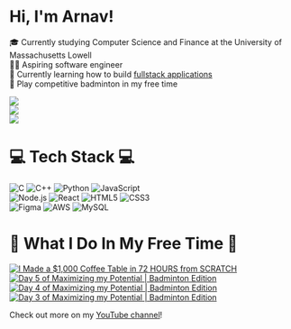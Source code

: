 # Hi, I'm Arnav!
🎓 Currently studying Computer Science and Finance at the University of Massachusetts Lowell<br/>
👨‍💻 Aspiring software engineer<br/>
🌱 Currently learning how to build [fullstack applications](https://github.com/akflixs/FullStack_Contact_App)<br/>
🏸 Play competitive badminton in my free time<br/>

![](http://github-profile-summary-cards.vercel.app/api/cards/repos-per-language?username=akflixs&theme=nord_dark)<br/>
![](https://github-readme-stats.vercel.app/api?username=akflixs&theme=radical&hide_border=false&include_all_commits=true&count_private=true)<br/>
![](http://github-profile-summary-cards.vercel.app/api/cards/most-commit-language?username=akflixs&theme=nord_dark)<br/>

# 💻 Tech Stack 💻
![C](https://img.shields.io/badge/c-%2300599C.svg?style=for-the-badge&logo=c&logoColor=white)
![C++](https://img.shields.io/badge/c++-%2300599C.svg?style=for-the-badge&logo=c%2B%2B&logoColor=white)
![Python](https://img.shields.io/badge/python-3670A0?style=for-the-badge&logo=python&logoColor=ffdd54)
![JavaScript](https://img.shields.io/badge/javascript-%23323330.svg?style=for-the-badge&logo=javascript&logoColor=%23F7DF1E)<br/>
![Node.js](https://img.shields.io/badge/node.js-6DA55F?style=for-the-badge&logo=node.js&logoColor=white)
![React](https://img.shields.io/badge/react-%2320232a.svg?style=for-the-badge&logo=react&logoColor=%2361DAFB)
![HTML5](https://img.shields.io/badge/html5-%23E34F26.svg?style=for-the-badge&logo=html5&logoColor=white)
![CSS3](https://img.shields.io/badge/css3-%231572B6.svg?style=for-the-badge&logo=css3&logoColor=white)<br/>
![Figma](https://img.shields.io/badge/figma-%23F24E1E.svg?style=for-the-badge&logo=figma&logoColor=white)
![AWS](https://img.shields.io/badge/AWS-%23FF9900.svg?style=for-the-badge&logo=amazon-aws&logoColor=white)
![MySQL](https://img.shields.io/badge/mysql-%2300f.svg?style=for-the-badge&logo=mysql&logoColor=white)

# 🎥 What I Do In My Free Time 🎥
<!-- YouTube video cards from https://github.com/DenverCoder1/github-readme-youtube-cards -->
<!-- BEGIN YOUTUBE-CARDS -->
[![I Made a $1,000 Coffee Table in 72 HOURS from SCRATCH](https://ytcards.demolab.com/?id=b393Uisf5Z8&title=I+Made+a+%241%2C000+Coffee+Table+in+72+HOURS+from+SCRATCH&lang=en&timestamp=1636628400&background_color=%230d1117&title_color=%23ffffff&stats_color=%23dedede&max_title_lines=1&width=250&border_radius=5 "I Made a $1,000 Coffee Table in 72 HOURS from SCRATCH")](https://www.youtube.com/watch?v=b393Uisf5Z8)
[![Day 5 of Maximizing my Potential | Badminton Edition](https://ytcards.demolab.com/?id=OBc9ersipBo&title=Day+5+of+Maximizing+my+Potential+%7C+Badminton+Edition&lang=en&timestamp=1638183600&background_color=%230d1117&title_color=%23ffffff&stats_color=%23dedede&max_title_lines=1&width=250&border_radius=5 "Day 5 of Maximizing my Potential | Badminton Edition")](https://www.youtube.com/watch?v=OBc9ersipBo&t=40s)
[![Day 4 of Maximizing my Potential | Badminton Edition](https://ytcards.demolab.com/?id=Pu5iops94GU&title=Day+4+of+Maximizing+my+Potential+%7C+Badminton+Edition&lang=en&timestamp=1693396800&background_color=%230d1117&title_color=%23ffffff&stats_color=%23dedede&max_title_lines=1&width=250&border_radius=5 "Day 4 of Maximizing my Potential | Badminton Edition")](https://www.youtube.com/watch?v=Pu5iops94GU&t=3s)
[![Day 3 of Maximizing my Potential | Badminton Edition](https://ytcards.demolab.com/?id=Kqm4-5GdJPU&title=Day+3+of+Maximizing+my+Potential+%7C+Badminton+Edition&lang=en&timestamp=1690632000&background_color=%230d1117&title_color=%23ffffff&stats_color=%23dedede&max_title_lines=1&width=250&border_radius=5 "Day 3 of Maximizing my Potential | Badminton Edition")](https://www.youtube.com/watch?v=Kqm4-5GdJPU&t=16s)
<!-- END YOUTUBE-CARDS -->

Check out more on my [YouTube channel](https://www.youtube.com/@krashoutkumar)!
